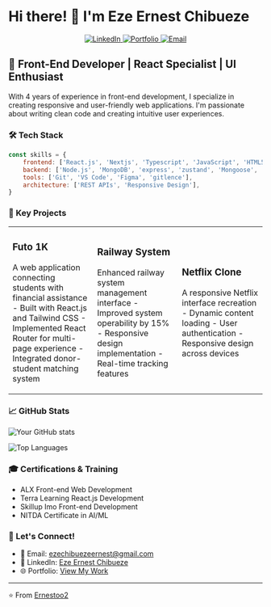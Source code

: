 # Hi there! 👋 I'm Eze Ernest Chibueze

<p align="center">
  <a href="https://www.linkedin.com/in/ernestoo2">
    <img src="https://img.shields.io/badge/LinkedIn-Connect-blue?style=for-the-badge&logo=linkedin" alt="LinkedIn" />
  </a>
  <a href="https://ernest-portfolio-pi.vercel.app/">
    <img src="https://img.shields.io/badge/Portfolio-Visit-green?style=for-the-badge&logo=google-chrome" alt="Portfolio" />
  </a>
  <a href="mailto:ezechibuezeernest@gmail.com">
    <img src="https://img.shields.io/badge/Email-Contact-red?style=for-the-badge&logo=gmail" alt="Email" />
  </a>
</p>


## 🚀 Front-End Developer | React Specialist | UI Enthusiast

With 4 years of experience in front-end development, I specialize in creating responsive and user-friendly web applications. I'm passionate about writing clean code and creating intuitive user experiences.

### 🛠️ Tech Stack

```javascript
const skills = {
    frontend: ['React.js', 'Nextjs', 'Typescript', 'JavaScript', 'HTML5', 'CSS3', 'Tailwind CSS'],
    backend: ['Node.js', 'MongoDB', 'express', 'zustand', 'Mongoose', 'Prisma'],
    tools: ['Git', 'VS Code', 'Figma', 'gitlence'],
    architecture: ['REST APIs', 'Responsive Design'],
}
```

### 🎯 Key Projects

<table>
  <tr>
    <td width="33%" align="left">
      <h3>Futo 1K</h3>
      <a href="https://github.com/yourusername/futo-1k">
<!--         <img src="futo-1k-banner.svg" alt="Futo 1K" /> -->
      </a>
      <p>
          A web application connecting students with financial assistance
            - Built with React.js and Tailwind CSS
            - Implemented React Router for multi-page experience
            - Integrated donor-student matching system
      </p>
    </td>
    <td width="33%" align="left">
      <h3>Railway System</h3>
      <a href="https://raiilway-transport.vercel.app/">
<!--         <img src="railway-banner.svg" alt="Railway System" /> -->
      </a>
      <p>
          Enhanced railway system management interface
            - Improved system operability by 15%
            - Responsive design implementation
            - Real-time tracking features
      </p>
    </td>
    <td width="33%" align="left">
      <h3>Netflix Clone</h3>
      <a href="https://skillup-imo-3ni4.vercel.app/">
<!--         <img src="netflix-banner.svg" alt="Netflix Clone" /> -->
      </a>
      <p>
          A responsive Netflix interface recreation
            - Dynamic content loading
            - User authentication
            - Responsive design across devices
      </p>
    </td>
  </tr>
</table>
  
### 📈 GitHub Stats

![Your GitHub stats](https://github-readme-stats.vercel.app/api?username=Ernestoo2&show_icons=true&theme=radical)

![Top Languages](https://github-readme-stats.vercel.app/api/top-langs/?username=Ernestoo2&layout=compact&theme=radical)

### 🎓 Certifications & Training
- ALX Front-end Web Development
- Terra Learning React.js Development
- Skillup Imo Front-end Development
- NITDA Certificate in AI/ML

### 🤝 Let's Connect!
- 📧 Email: ezechibuezeernest@gmail.com
- 💼 LinkedIn: [Eze Ernest Chibueze](https://www.linkedin.com/in/ernestoo2)
- 🌐 Portfolio: [View My Work](https://ernest-portfolio-pi.vercel.app/)

---
⭐️ From [Ernestoo2](https://github.com/Ernestoo2)
